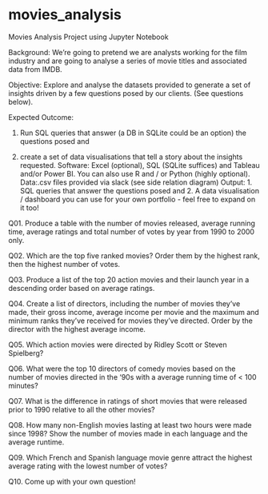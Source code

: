 # movies_analysis
Movies Analysis Project using Jupyter Notebook

Background: We’re going to pretend we are analysts working for the
film industry and are going to analyse a series of movie titles and
associated data from IMDB.

Objective: Explore and analyse the datasets provided to generate a set
of insights driven by a few questions posed by our clients. (See
questions below).

Expected Outcome: 
1. Run SQL queries that answer (a DB in SQLite
could be an option) the questions posed and 

2. create a set of data visualisations that tell a story about the insights requested.
Software: Excel (optional), SQL (SQLite suffices) and Tableau and/or
Power BI. You can also use R and / or Python (highly optional). 
Data:.csv files provided via slack (see side relation diagram)
Output: 1. SQL queries that answer the questions posed and 2. A data
visualisation / dashboard you can use for your own portfolio - feel free
to expand on it too!


Q01. Produce a table with the number of movies released, average running time, average ratings and total number of votes by year from 1990 to 2000 only.

Q02. Which are the top five ranked movies? Order them by the highest rank, then the highest number of votes.

Q03. Produce a list of the top 20 action movies and their launch year in a descending order based on average ratings.

Q04. Create a list of directors, including the number of movies they’ve made, their gross income, average income per movie and the maximum and minimum ranks they’ve received for
movies they’ve directed. Order by the director with the highest average income.

Q05. Which action movies were directed by Ridley Scott or Steven Spielberg?

Q06. What were the top 10 directors of comedy movies based on the number of movies directed in the ‘90s with a average running time of < 100 minutes?

Q07. What is the difference in ratings of short movies that were released prior to 1990 relative to all the other movies?

Q08. How many non-English movies lasting at least two hours were made since 1998? Show the number of movies made in each language and the average runtime.

Q09. Which French and Spanish language movie genre attract the highest average rating with the lowest number of votes?

Q10. Come up with your own question!
